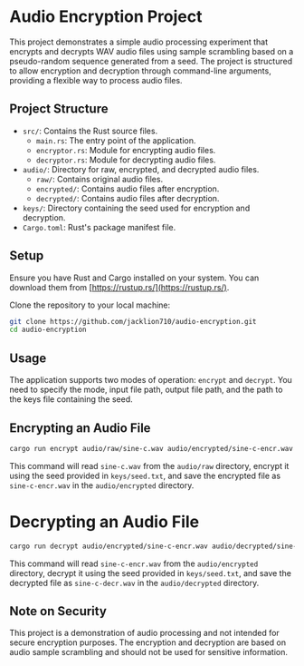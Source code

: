 # Audio Encryption Project

This project demonstrates a simple audio processing experiment that encrypts and decrypts WAV audio files using sample scrambling based on a pseudo-random sequence generated from a seed. The project is structured to allow encryption and decryption through command-line arguments, providing a flexible way to process audio files.

## Project Structure

- `src/`: Contains the Rust source files.
  - `main.rs`: The entry point of the application.
  - `encryptor.rs`: Module for encrypting audio files.
  - `decryptor.rs`: Module for decrypting audio files.
- `audio/`: Directory for raw, encrypted, and decrypted audio files.
  - `raw/`: Contains original audio files.
  - `encrypted/`: Contains audio files after encryption.
  - `decrypted/`: Contains audio files after decryption.
- `keys/`: Directory containing the seed used for encryption and decryption.
- `Cargo.toml`: Rust's package manifest file.

## Setup

Ensure you have Rust and Cargo installed on your system. You can download them from [https://rustup.rs/](https://rustup.rs/).

Clone the repository to your local machine:

```bash
git clone https://github.com/jacklion710/audio-encryption.git
cd audio-encryption
```

## Usage

The application supports two modes of operation: `encrypt` and `decrypt`. You need to specify the mode, input file path, output file path, and the path to the keys file containing the seed.

## Encrypting an Audio File
```bash
cargo run encrypt audio/raw/sine-c.wav audio/encrypted/sine-c-encr.wav keys/seed.txt
```

This command will read `sine-c.wav` from the `audio/raw` directory, encrypt it using the seed provided in `keys/seed.txt`, and save the encrypted file as `sine-c-encr.wav` in the `audio/encrypted` directory.

# Decrypting an Audio File

```bash
cargo run decrypt audio/encrypted/sine-c-encr.wav audio/decrypted/sine-c-decr.wav keys/seed.txt
```

This command will read `sine-c-encr.wav` from the `audio/encrypted` directory, decrypt it using the seed provided in `keys/seed.txt`, and save the decrypted file as `sine-c-decr.wav` in the `audio/decrypted` directory.

## Note on Security

This project is a demonstration of audio processing and not intended for secure encryption purposes. The encryption and decryption are based on audio sample scrambling and should not be used for sensitive information.